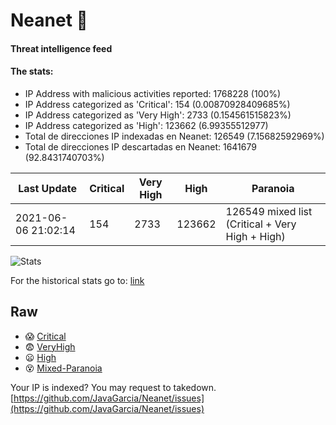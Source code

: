 # Neanet :hocho:
#### Threat intelligence feed
#### The stats:

- IP Address with malicious activities reported: 1768228 (100%)
- IP Address categorized as 'Critical':  154 (0.00870928409685%)
- IP Address categorized as 'Very High':  2733 (0.154561515823%)
- IP Address categorized as 'High':  123662 (6.99355512977)
- Total de direcciones IP indexadas en Neanet:  126549 (7.15682592969%)
- Total de direcciones IP descartadas en Neanet:  1641679 (92.8431740703%)

| Last Update | Critical | Very High | High | Paranoia |
| --- | --- | --- | --- | --- |
| 2021-06-06 21:02:14 | 154 | 2733 | 123662 | 126549 mixed list (Critical + Very High + High)|

![Stats](https://docs.google.com/spreadsheets/d/e/2PACX-1vSnaNMIXVabIpDJjufMlzH7poXnshF3mgd8Is1g9ytUEzVsP5my4Trn8f-xkoLLQ38xpL3HtmUexLo6/pubchart?oid=501124687&format=image)

For the historical stats go to: [link](/stats.csv)
## Raw
- :scream: [Critical](https://raw.githubusercontent.com/JavaGarcia/Neanet/master/blacklists/neanet_critical.txt)
- :fearful: [VeryHigh](https://raw.githubusercontent.com/JavaGarcia/Neanet/master/blacklists/neanet_veryHigh.txtt)
- :frowning: [High](https://raw.githubusercontent.com/JavaGarcia/Neanet/master/blacklists/neanet_high.txt)
- :dizzy_face: [Mixed-Paranoia](https://raw.githubusercontent.com/JavaGarcia/Neanet/master/blacklists/neanet_all.txt)


Your IP is indexed? You may request to takedown. [https://github.com/JavaGarcia/Neanet/issues](https://github.com/JavaGarcia/Neanet/issues)
























































































































































































































































































































































































































































































































































































































































































































































































































































































































































































































































































































































































































































































































































































































































































































































































































































































































































































































































































































































































































































































































































































































































































































































































































































































































































































































































































































































































































































































































































































































































































































































































































































































































































































































































































































































































































































































































































































































































































































































































































































































































































































































































































































































































































































































































































































































































































































































































































































































































































































































































































































































































































































































































































































































































































































































































































































































































































































































































































































































































































































































































































































































































































































































































































































































































































































































































































































































































































































































































































































































































